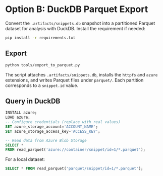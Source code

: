 # Option B: DuckDB Parquet Export

Convert the `.artifacts/snippets.db` snapshot into a partitioned Parquet dataset for analysis with DuckDB.
Install the requirement if needed:

```bash
pip install -r requirements.txt
```

## Export

```bash
python tools/export_to_parquet.py
```

The script attaches `.artifacts/snippets.db`, installs the `httpfs` and `azure` extensions, and writes Parquet files under `parquet/`.
Each partition corresponds to a `snippet.id` value.

## Query in DuckDB

```sql
INSTALL azure;
LOAD azure;
-- Configure credentials (replace with real values)
SET azure_storage_account='ACCOUNT_NAME';
SET azure_storage_access_key='ACCESS_KEY';

-- Read data from Azure Blob Storage
SELECT *
FROM read_parquet('azure://container/snippet/id=1/*.parquet');
```

For a local dataset:

```sql
SELECT * FROM read_parquet('parquet/snippet/id=1/*.parquet');
```

